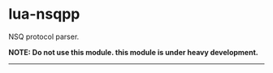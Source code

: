 lua-nsqpp
===

NSQ protocol parser.

**NOTE: Do not use this module. this module is under heavy development.**

***

